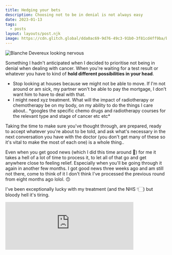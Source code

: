 ```yaml
---
title: Hedging your bets
description: Choosing not to be in denial is not always easy
date: 2023-01-13
tags:
  - posts
layout: layouts/post.njk
image: https://cdn.glitch.global/dda0ac69-9d76-49c3-91b0-3f81cd4ff9ba/bl.png?v=1673612479237
---
```


![Blanche Devereux looking nervous](https://cdn.glitch.global/dda0ac69-9d76-49c3-91b0-3f81cd4ff9ba/bl.png?v=1673612479237)

Something I hadn't anticipated when I decided to prioritise not being in denial when dealing with cancer. When you're waiting for a test result or whatever you have to kind of **hold different possibilities in your head**. 

* Stop looking at houses because we might not be able to move. If I'm not around or am sick, my partner won't be able to pay the mortgage, I don't want him to have to deal with that.
* I might need xyz treatment. What will the impact of radiotherapy or chemotherapy be on my body, on my ability to do the things I care about.. &#42;googles the specific chemo drugs and radiotherapy courses for the relevant type and stage of cancer etc etc&#42;

Taking the time to make sure you've thought through, are prepared, ready to accept whatever you're about to be told, and ask what's necessary in the next conversation you have with the doctor (you don't get many of these so it's vital to make the most of each one) is a whole thing..

Even when you get good news (which I did this time around 🎉) for me it takes a hell of a lot of time to process it, to let all of that go and get anywhere close to feeling relief. Especially when you'll be going through it again in another few months. I got good news three weeks ago and am still not there, come to think of it I don't think I've processed the previous round from eight months ago lolol. 🙃

I've been exceptionally lucky with my treatment (and the NHS 👇🏻) but bloody hell it's tiring. 

<iframe src="https://glasgow.social/@sue/109649984387509735/embed" class="mastodon-embed" style="max-width: 100%; border: 0" width="400" allowfullscreen="allowfullscreen"></iframe><script src="https://glasgow.social/embed.js" async="async"></script>
